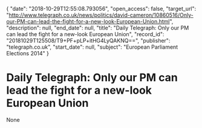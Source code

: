 {
  "date": "2018-10-29T12:55:08.793056", 
  "open_access": false, 
  "target_url": "http://www.telegraph.co.uk/news/politics/david-cameron/10860516/Only-our-PM-can-lead-the-fight-for-a-new-look-European-Union.html", 
  "description": null, 
  "end_date": null, 
  "title": "Daily Telegraph: Only our PM can lead the fight for a new-look European Union", 
  "record_id": "20181029T125508/T9+PF+pLP+itHG4LyQAKNQ==", 
  "publisher": "telegraph.co.uk", 
  "start_date": null, 
  "subject": "European Parliament Elections 2014"
}

# Daily Telegraph: Only our PM can lead the fight for a new-look European Union

None